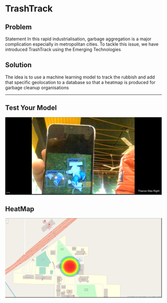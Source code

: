 # TrashTrack

## Problem

Statement In this rapid industrialisation, garbage aggregation is a major complication especially in metropolitan cities. To tackle this issue, we have introduced TrashTrack using the Emerging Technologies

## Solution

The idea is to use a machine learning model to track the rubbish and add that specific geolocation to a database so that a heatmap is produced for garbage cleanup organisations

<hr>

## Test Your Model

!["image1"](images/Screenshot%20from%202023-01-07%2006-08-34.png)


## HeatMap
!["image2"](./images/Screenshot%20from%202023-01-07%2006-23-49.png)